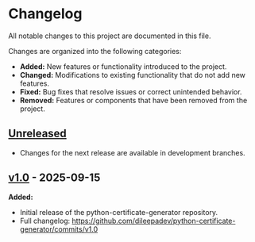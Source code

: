 # Changelog

All notable changes to this project are documented in this file.

Changes are organized into the following categories:

- **Added:** New features or functionality introduced to the project.
- **Changed:** Modifications to existing functionality that do not add new features.
- **Fixed:** Bug fixes that resolve issues or correct unintended behavior.
- **Removed:** Features or components that have been removed from the project.

## [Unreleased]

- Changes for the next release are available in development branches.

## [v1.0] - 2025-09-15

**Added:**

- Initial release of the python-certificate-generator repository.
- Full changelog: <https://github.com/dileepadev/python-certificate-generator/commits/v1.0>

<!-- e.g., -->
<!-- Unreleased -->
<!-- v2.0.0 -->
<!-- v1.1.0 -->
<!-- v1.0.0 -->
<!-- v0.0.1 -->

[Unreleased]: https://github.com/dileepadev/python-certificate-generator/branches

[v1.0]: https://github.com/dileepadev/python-certificate-generator/releases/tag/v1.0
